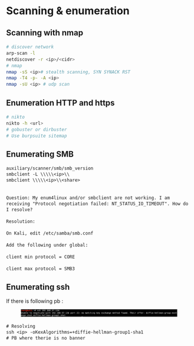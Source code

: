 # Scanning & enumeration

## Scanning with nmap

```bash
# discover network
arp-scan -l
netdiscover -r <ip>/<cidr>
# nmap
nmap -sS <ip># stealth scanning, SYN SYNACK RST
nmap -T4 -p- -A <ip>
nmap -sU <ip> # udp scan

```

## Enumeration HTTP and https

```bash
# nikto
nikto -h <url> 
# gobuster or dirbuster 
# Use burpsuite sitemap
```

## Enumerating SMB

```
auxiliary/scanner/smb/smb_version
smbclient -L \\\\\<ip>\\ 
smbclient \\\\\<ip>\\<share>


Question: My enum4linux and/or smbclient are not working. I am receiving "Protocol negotiation failed: NT_STATUS_IO_TIMEOUT". How do I resolve?

Resolution:

On Kali, edit /etc/samba/smb.conf

Add the following under global:

client min protocol = CORE

client max protocol = SMB3
```

## Enumerating ssh

If there is following pb :&#x20;

<figure><img src=".gitbook/assets/image (1).png" alt=""><figcaption></figcaption></figure>

```
# Resolving
ssh <ip> -oKexAlgorithms=+diffie-hellman-group1-sha1
# PB where therie is no banner
```

